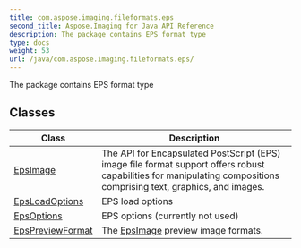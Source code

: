 ```yaml
---
title: com.aspose.imaging.fileformats.eps
second_title: Aspose.Imaging for Java API Reference
description: The package contains EPS format type
type: docs
weight: 53
url: /java/com.aspose.imaging.fileformats.eps/
---
```


The package contains EPS format type


## Classes

| Class | Description |
| --- | --- |
| [EpsImage](../com.aspose.imaging.fileformats.eps/epsimage) | The API for Encapsulated PostScript (EPS) image file format support offers robust capabilities for manipulating compositions comprising text, graphics, and images. |
| [EpsLoadOptions](../com.aspose.imaging.fileformats.eps/epsloadoptions) | EPS load options |
| [EpsOptions](../com.aspose.imaging.fileformats.eps/epsoptions) | EPS options (currently not used) |
| [EpsPreviewFormat](../com.aspose.imaging.fileformats.eps/epspreviewformat) | The [EpsImage](../com.aspose.imaging.fileformats.eps/epsimage) preview image formats. |

